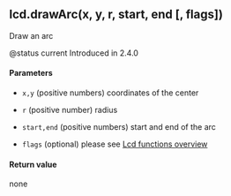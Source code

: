 <!-- This file was generated by the script. Do not edit it, any changes will be lost! -->

## lcd.drawArc(x, y, r, start, end [, flags])



Draw an arc

@status current Introduced in 2.4.0


#### Parameters

* `x,y` (positive numbers) coordinates of the center

* `r` (positive number) radius

* `start,end` (positive numbers) start and end of the arc

* `flags` (optional) please see [Lcd functions overview](../lcd-functions-less-than-greater-than-luadoc-begin-lcd/lcd_functions-overview.html)



#### Return value

none

